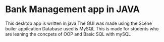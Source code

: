 # Bank Management app in JAVA
This desktop app is written in java
The GUI was made using the Scene builer appilcation
Database used is MySQL
This is made for students who are leaning the concpets of OOP and Basic SQL with mySQL
